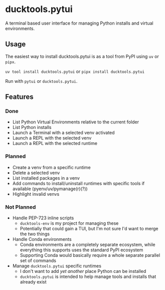 # ducktools.pytui #

A terminal based user interface for managing Python installs and virtual environments.

## Usage ##

The easiest way to install ducktools.pytui is as a tool from PyPI using `uv` or `pipx`.

`uv tool install ducktools.pytui` or `pipx install ducktools.pytui`

Run with `pytui` or `ducktools.pytui`.

## Features ##

### Done ###

* List Python Virtual Environments relative to the current folder
* List Python installs
* Launch a Terminal with a selected venv activated
* Launch a REPL with the selected venv
* Launch a REPL with the selected runtime

### Planned ###

* Create a venv from a specific runtime
* Delete a selected venv
* List installed packages in a venv
* Add commands to install/uninstall runtimes with specific tools if available (pyenv/uv/pymanage(r)(?))
* Highlight invalid venvs

### Not Planned ###

* Handle PEP-723 inline scripts
  * `ducktools-env` is my project for managing these
  * Potentially that could gain a TUI, but I'm not sure I'd want to merge the two things
* Handle Conda environments
  * Conda environments are a completely separate ecosystem, 
    while everything this supports uses the standard PyPI ecosystem
  * Supporting Conda would basically require a whole separate parallel set of commands
* Manage `ducktools.pytui` specific runtimes
  * I don't want to add *yet another* place Python can be installed
  * `ducktools.pytui` is intended to help manage tools and installs that already exist
